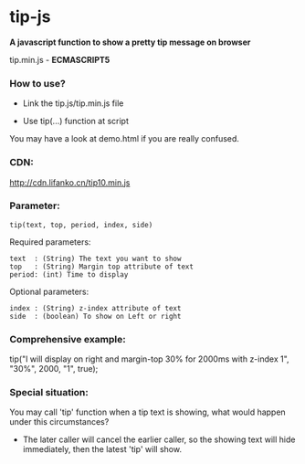 # tip-js

**A javascript function to show a pretty tip message on browser**

tip.min.js - **ECMASCRIPT5**

### How to use?

+ Link the tip.js/tip.min.js file

+ Use tip(...) function at script

You may have a look at demo.html if you are really confused.

### CDN:
http://cdn.lifanko.cn/tip10.min.js

### Parameter:

```
tip(text, top, period, index, side)
```

Required parameters:

```
text  : (String) The text you want to show
top   : (String) Margin top attribute of text
period: (int) Time to display
```

Optional parameters:

```
index : (String) z-index attribute of text
side  : (boolean) To show on Left or right
```

### Comprehensive example:

tip("I will display on right and margin-top 30%  for 2000ms with z-index 1", "30%", 2000, "1", true);

### Special situation:

You may call 'tip' function when a tip text is showing, what would happen under this circumstances?
 + The later caller will cancel the earlier caller, so the showing text will hide immediately, then the latest 'tip' will show.